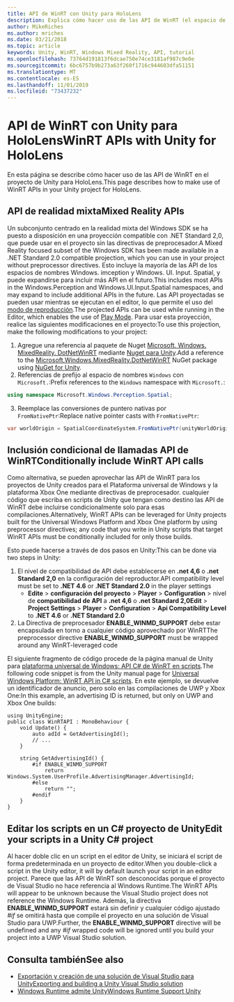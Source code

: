 ```yaml
---
title: API de WinRT con Unity para HoloLens
description: Explica cómo hacer uso de las API de WinRT (el espacio de nombres de Windows) en el proyecto de Unity para HoloLens.
author: MikeRiches
ms.author: mriches
ms.date: 03/21/2018
ms.topic: article
keywords: Unity, WinRT, Windows Mixed Reality, API, tutorial
ms.openlocfilehash: 73764d191813f6dcae750e74ce3181af987c9e0e
ms.sourcegitcommit: 6bc6757b9b273a63f260f1716c944603dfa51151
ms.translationtype: MT
ms.contentlocale: es-ES
ms.lasthandoff: 11/01/2019
ms.locfileid: "73437232"
---
```

# <a name="winrt-apis-with-unity-for-hololens"></a><span data-ttu-id="824bc-104">API de WinRT con Unity para HoloLens</span><span class="sxs-lookup"><span data-stu-id="824bc-104">WinRT APIs with Unity for HoloLens</span></span>

<span data-ttu-id="824bc-105">En esta página se describe cómo hacer uso de las API de WinRT en el proyecto de Unity para HoloLens.</span><span class="sxs-lookup"><span data-stu-id="824bc-105">This page describes how to make use of WinRT APIs in your Unity project for HoloLens.</span></span>

## <a name="mixed-reality-apis"></a><span data-ttu-id="824bc-106">API de realidad mixta</span><span class="sxs-lookup"><span data-stu-id="824bc-106">Mixed Reality APIs</span></span>

<span data-ttu-id="824bc-107">Un subconjunto centrado en la realidad mixta del Windows SDK se ha puesto a disposición en una proyección compatible con .NET Standard 2,0, que puede usar en el proyecto sin las directivas de preprocesador.</span><span class="sxs-lookup"><span data-stu-id="824bc-107">A Mixed Reality focused subset of the Windows SDK has been made available in a .NET Standard 2.0 compatible projection, which you can use in your project without preprocessor directives.</span></span> <span data-ttu-id="824bc-108">Esto incluye la mayoría de las API de los espacios de nombres Windows. imception y Windows. UI. Input. Spatial, y puede expandirse para incluir más API en el futuro.</span><span class="sxs-lookup"><span data-stu-id="824bc-108">This includes most APIs in the Windows.Perception and Windows.UI.Input.Spatial namespaces, and may expand to include additional APIs in the future.</span></span> <span data-ttu-id="824bc-109">Las API proyectadas se pueden usar mientras se ejecutan en el editor, lo que permite el uso del [modo de reproducción](https://docs.microsoft.com//windows/mixed-reality/unity-play-mode).</span><span class="sxs-lookup"><span data-stu-id="824bc-109">The projected APIs can be used while running in the Editor, which enables the use of [Play Mode](https://docs.microsoft.com//windows/mixed-reality/unity-play-mode).</span></span> <span data-ttu-id="824bc-110">Para usar esta proyección, realice las siguientes modificaciones en el proyecto:</span><span class="sxs-lookup"><span data-stu-id="824bc-110">To use this projection, make the following modifications to your project:</span></span>

1) <span data-ttu-id="824bc-111">Agregue una referencia al paquete de Nuget [Microsoft. Windows. MixedReality. DotNetWinRT](https://www.nuget.org/packages/Microsoft.Windows.MixedReality.DotNetWinRT) mediante [Nuget para Unity](https://github.com/GlitchEnzo/NuGetForUnity).</span><span class="sxs-lookup"><span data-stu-id="824bc-111">Add a reference to the [Microsoft.Windows.MixedReality.DotNetWinRT](https://www.nuget.org/packages/Microsoft.Windows.MixedReality.DotNetWinRT) NuGet package using [NuGet for Unity](https://github.com/GlitchEnzo/NuGetForUnity).</span></span>
2) <span data-ttu-id="824bc-112">Referencias de prefijo al espacio de nombres `Windows` con `Microsoft.`:</span><span class="sxs-lookup"><span data-stu-id="824bc-112">Prefix references to the `Windows` namespace with `Microsoft.`:</span></span>
```cs
using namespace Microsoft.Windows.Perception.Spatial;
```
3) <span data-ttu-id="824bc-113">Reemplace las conversiones de puntero nativas por `FromNativePtr`:</span><span class="sxs-lookup"><span data-stu-id="824bc-113">Replace native pointer casts with `FromNativePtr`:</span></span>
```cs
var worldOrigin = SpatialCoordinateSystem.FromNativePtr(unityWorldOriginPtr);
```

## <a name="conditionally-include-winrt-api-calls"></a><span data-ttu-id="824bc-114">Inclusión condicional de llamadas API de WinRT</span><span class="sxs-lookup"><span data-stu-id="824bc-114">Conditionally include WinRT API calls</span></span>

<span data-ttu-id="824bc-115">Como alternativa, se pueden aprovechar las API de WinRT para los proyectos de Unity creados para el Plataforma universal de Windows y la plataforma Xbox One mediante directivas de preprocesador. cualquier código que escriba en scripts de Unity que tengan como destino las API de WinRT debe incluirse condicionalmente solo para esas compilaciones.</span><span class="sxs-lookup"><span data-stu-id="824bc-115">Alternatively, WinRT APIs can be leveraged for Unity projects built for the Universal Windows Platform and Xbox One platform by using preprocessor directives; any code that you write in Unity scripts that target WinRT APIs must be conditionally included for only those builds.</span></span> 

<span data-ttu-id="824bc-116">Esto puede hacerse a través de dos pasos en Unity:</span><span class="sxs-lookup"><span data-stu-id="824bc-116">This can be done via two steps in Unity:</span></span>
1) <span data-ttu-id="824bc-117">El nivel de compatibilidad de API debe establecerse en **.net 4,6** o **.net Standard 2,0** en la configuración del reproductor.</span><span class="sxs-lookup"><span data-stu-id="824bc-117">API compatibility level must be set to **.NET 4.6** or **.NET Standard 2.0** in the player settings</span></span>
    - <span data-ttu-id="824bc-118">**Edite** > **configuración del proyecto** > **Player** > **Configuration** > nivel de **compatibilidad de API** a **.net 4,6** o **.net Standard 2,0**</span><span class="sxs-lookup"><span data-stu-id="824bc-118">**Edit** > **Project Settings** > **Player** > **Configuration** > **Api Compatibility Level** to **.NET 4.6** or **.NET Standard 2.0**</span></span>
2) <span data-ttu-id="824bc-119">La Directiva de preprocesador **ENABLE_WINMD_SUPPORT** debe estar encapsulada en torno a cualquier código aprovechado por WinRT</span><span class="sxs-lookup"><span data-stu-id="824bc-119">The preprocessor directive **ENABLE_WINMD_SUPPORT** must be wrapped around any WinRT-leveraged code</span></span>

<span data-ttu-id="824bc-120">El siguiente fragmento de código procede de la página manual de Unity para [plataforma universal de Windows: API C# de WinRT en scripts](https://docs.unity3d.com/Manual/windowsstore-scripts.html).</span><span class="sxs-lookup"><span data-stu-id="824bc-120">The following code snippet is from the Unity manual page for [Universal Windows Platform: WinRT API in C# scripts](https://docs.unity3d.com/Manual/windowsstore-scripts.html).</span></span> <span data-ttu-id="824bc-121">En este ejemplo, se devuelve un identificador de anuncio, pero solo en las compilaciones de UWP y Xbox One:</span><span class="sxs-lookup"><span data-stu-id="824bc-121">In this example, an advertising ID is returned, but only on UWP and Xbox One builds:</span></span>

```
using UnityEngine;
public class WinRTAPI : MonoBehaviour {
    void Update() {
        auto adId = GetAdvertisingId();
        // ...
    }

    string GetAdvertisingId() {
        #if ENABLE_WINMD_SUPPORT
            return Windows.System.UserProfile.AdvertisingManager.AdvertisingId;
        #else
            return "";
        #endif
    }
}
```

## <a name="edit-your-scripts-in-a-unity-c-project"></a><span data-ttu-id="824bc-122">Editar los scripts en un C# proyecto de Unity</span><span class="sxs-lookup"><span data-stu-id="824bc-122">Edit your scripts in a Unity C# project</span></span>

<span data-ttu-id="824bc-123">Al hacer doble clic en un script en el editor de Unity, se iniciará el script de forma predeterminada en un proyecto de editor.</span><span class="sxs-lookup"><span data-stu-id="824bc-123">When you double-click a script in the Unity editor, it will by default launch your script in an editor project.</span></span> <span data-ttu-id="824bc-124">Parece que las API de WinRT son desconocidas porque el proyecto de Visual Studio no hace referencia al Windows Runtime.</span><span class="sxs-lookup"><span data-stu-id="824bc-124">The WinRT APIs will appear to be unknown because the Visual Studio project does not reference the Windows Runtime.</span></span> <span data-ttu-id="824bc-125">Además, la directiva **ENABLE_WINMD_SUPPORT** estará sin definir y cualquier código ajustado *#if* se omitirá hasta que compile el proyecto en una solución de Visual Studio para UWP.</span><span class="sxs-lookup"><span data-stu-id="824bc-125">Further, the **ENABLE_WINMD_SUPPORT** directive will be undefined and any *#if* wrapped code will be ignored until you build your project into a UWP Visual Studio solution.</span></span>

## <a name="see-also"></a><span data-ttu-id="824bc-126">Consulta también</span><span class="sxs-lookup"><span data-stu-id="824bc-126">See also</span></span>
* [<span data-ttu-id="824bc-127">Exportación y creación de una solución de Visual Studio para Unity</span><span class="sxs-lookup"><span data-stu-id="824bc-127">Exporting and building a Unity Visual Studio solution</span></span>](exporting-and-building-a-unity-visual-studio-solution.md)
* [<span data-ttu-id="824bc-128">Windows Runtime admite Unity</span><span class="sxs-lookup"><span data-stu-id="824bc-128">Windows Runtime Support Unity</span></span>](https://docs.unity3d.com/Manual/IL2CPP-WindowsRuntimeSupport.html)
